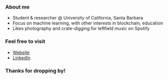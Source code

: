 ### About me
  - Student & researcher @ University of California, Santa Barbara
  - Focus on machine learning, with other interests in blockchain, education
  - Likes photography and crate-digging for leftfield music on Spotify
### Feel free to visit
  - [Website](https://nullmiso.github.io/site)
  - [LinkedIn](www.linkedin.com/in/andrewyu6581)
### Thanks for dropping by!
